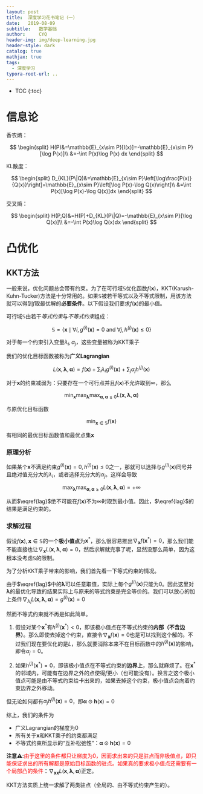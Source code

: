 ```yaml
---
layout: post
title:  深度学习花书笔记（一）
date:   2019-08-09 
subtitle:   数学基础
author:     CYQ
header-img: img/deep-learning.jpg
header-style: dark
catalog: true
mathjax: true
tags:
  - 深度学习
typora-root-url: ..
---
```


$$
\newcommand{\bm}[1]{\boldsymbol{#1}}
$$

* TOC
{:toc}

# 信息论

香农熵：

$$
\begin{split}
H(P)&=\mathbb{E}_{x\sim P}[I(x)]=-\mathbb{E}_{x\sim P}[\log P(x)]\\
&=-\int P(x)\log P(x) dx
\end{split}
$$

KL散度：

$$
\begin{split}
D_{KL}(P\|Q)&=\mathbb{E}_{x\sim P}\left[\log\frac{P(x)}{Q(x)}\right]=\mathbb{E}_{x\sim P}\left[\log P(x)-\log Q(x)\right]\\
&=\int P(x)[\log P(x)-\log Q(x)]dx
\end{split}
$$

交叉熵：

$$
\begin{split}
H(P,Q)&=H(P)+D_{KL}(P\|Q)=-\mathbb{E}_{x\sim P}[\log Q(x)]\\
&=-\int P(x)\log Q(x)dx
\end{split}
$$

# 凸优化

## KKT方法

一般来说，优化问题总会带有约束。为了在可行域$\mathbb{S}$优化函数$f(\bm{x})$，KKT(Karush-Kuhn-Tucker)方法是十分常用的。如果$\mathbb{S}$被若干等式以及不等式限制，用该方法就可以得到$f$取最优解的**必要条件**。以下假设我们要求$f(\bm{x})$的最小值。

可行域$\mathbb{S}$由若干*等式约束*与*不等式约束*组成：

$$
\mathbb{S}=\lbrace\bm{x}\mid\forall i,g^{(i)}(\bm{x})=0 \text{ and }\forall j,h^{(j)}(\bm{x})\leq 0\rbrace
$$

对于每一个约束引入变量$\lambda_i,\alpha_j$，这些变量被称为KKT乘子

我们的优化目标函数被称为**广义Lagrangian**

$$
L(\bm{x},\bm{\lambda},\bm{\alpha})=f(\bm{x})+\sum_i\lambda_ig^{(i)}(\bm{x})+\sum_j\alpha_jh^{(j)}(\bm{x})
$$

对于$\bm{x}$的约束减弱为：只要存在一个可行点并且$f(\bm{x})$不允许取到$\infty$，那么

$$
\min_{\bm{x}}\max_{\bm{\lambda}}\max_{\bm{\alpha},\bm{\alpha}\geq 0}L(\bm{x},\bm{\lambda},\bm{\alpha})\tag{1}\label{lag}
$$

与原优化目标函数

$$
\min_{\bm{x}\in\mathbb{S}}f(\bm{x})
$$

有相同的最优目标函数值和最优点集$\bm{x}$

### 原理分析

如果某个$\bm{x}$不满足约束$g^{(i)}(\bm{x})=0,h^{(j)}(\bm{x})\leq 0$之一，那就可以选择与$g^{(i)}(\bm{x})$同号并且绝对值充分大的$\lambda_i$，或者选择充分大的$\alpha_j$。这样会导致

$$
\max_{\bm{\lambda}}\max_{\bm{\alpha},\bm{\alpha}\geq 0}L(\bm{x},\bm{\lambda},\bm{\alpha})=+\infty
$$

从而$\eqref{lag}$绝不可能在$f(\bm{x})$不为$\infty$时取到最小值。因此，$\eqref{lag}$的结果是满足约束的。

### 求解过程

假设$f(\bm{x}),\bm{x}\in\mathbb{S}$的一个**极小值点**为$\bm{x}^\ast$，那么很容易推出$\nabla_{\bm{x}}f(\bm{x}^\ast)=0$，那么我们能不能直接也让$\nabla_{\bm{x}} L(\bm{x},\bm{\lambda},\bm{\alpha})=0$，然后求解就完事了呢，显然没那么简单，因为这根本没考虑$\mathbb{S}$的限制。

为了分析KKT乘子带来的影响，我们首先看一下等式约束的情况。

由于$\eqref{lag}$中的$\bm{\lambda}$可以任意取值，实际上每个$g^{(i)}(\bm{x})$只能为0。因此这里对$\bm{\lambda}$的最优化导致的结果实际上与原来的等式约束是完全等价的。我们可以放心的加上条件$\nabla_{\lambda_i}L(\bm{x},\bm{\lambda},\bm{\alpha})=g^{(i)}(\bm{x})=0$

然而不等式约束就不再是如此简单。

1. 假设对某个$\bm{x}^\ast$有$h^{(j)}(\bm{x}^\ast)<0$，即该极小值点在不等式约束的**内部（不含边界）**。那么即使去掉这个约束，直接令$\nabla_{\bm{x}} f(\bm{x})=0$也是可以找到这个解的。不过我们现在要优化的是$L$，那么就要消除本来不在目标函数中的$h^{(j)}(\bm{x})$的影响，即令$\alpha_j=0$。

2. 如果$h^{(j)}(\bm{x}^\ast)=0$，即该极小值点在不等式约束的**边界上**，那么就麻烦了。在$\bm{x}^\ast$的邻域内，可能有在边界之外的点使得$f$更小（也可能没有）。换言之这个极小值点可能是由不等式约束给卡出来的，如果去掉这个约束，极小值点会向着约束边界之外移动。

但无论如何都有$\alpha_jh^{(j)}(\bm{x})=0$，即$\bm{\alpha}\odot \bm{h}(\bm{x})=0$

综上，我们的条件为

- 广义Lagrangian的梯度为0
- 所有关于$\bm{x}$和KKT乘子的约束都满足
- 不等式约束所显示的“互补松弛性”：$\bm{\alpha}\odot \bm{h}(\bm{x})=0$

**注意**:warning::<span style='color:red'>由于这里的条件都只让梯度为0，因而求出来的只是驻点而非极值点，即只能保证求出的所有解都是原始目标函数的驻点。如果真的要求极小值点还需要有一个局部凸的条件</span>：$\nabla_{\bm{xx}} L(\bm{x},\bm{\lambda},\bm{\alpha})$正定。

KKT方法实质上统一求解了两类驻点（全局的、由不等式约束产生的）。